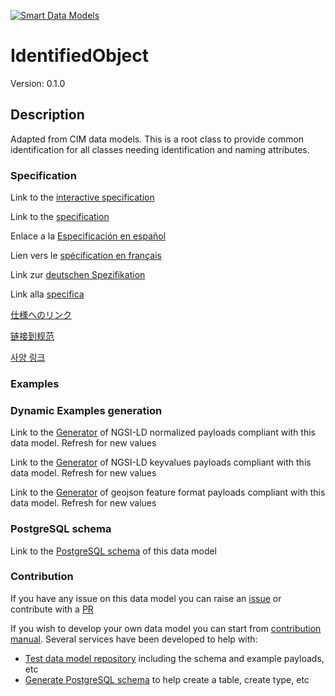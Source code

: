 [![Smart Data Models](https://smartdatamodels.org/wp-content/uploads/2022/01/SmartDataModels_logo.png "Logo")](https://smartdatamodels.org)
# IdentifiedObject
Version: 0.1.0

## Description 

Adapted from CIM data models. This is a root class to provide common identification for all classes needing identification and naming attributes.
### Specification

Link to the [interactive specification](https://swagger.lab.fiware.org/?url=https://smart-data-models.github.io/dataModel.EnergyCIM/IdentifiedObject/swagger.yaml)

Link to the [specification](https://github.com/smart-data-models/dataModel.EnergyCIM/blob/master/IdentifiedObject/doc/spec.md)

Enlace a la [Especificación en español](https://github.com/smart-data-models/dataModel.EnergyCIM/blob/master/IdentifiedObject/doc/spec_ES.md)

Lien vers le [spécification en français](https://github.com/smart-data-models/dataModel.EnergyCIM/blob/master/IdentifiedObject/doc/spec_FR.md)

Link zur [deutschen Spezifikation](https://github.com/smart-data-models/dataModel.EnergyCIM/blob/master/IdentifiedObject/doc/spec_DE.md)

Link alla [specifica](https://github.com/smart-data-models/dataModel.EnergyCIM/blob/master/IdentifiedObject/doc/spec_IT.md)

[仕様へのリンク](https://github.com/smart-data-models/dataModel.EnergyCIM/blob/master/IdentifiedObject/doc/spec_JA.md)

[链接到规范](https://github.com/smart-data-models/dataModel.EnergyCIM/blob/master/IdentifiedObject/doc/spec_ZH.md)

[사양 링크](https://github.com/smart-data-models/dataModel.EnergyCIM/blob/master/IdentifiedObject/doc/spec_KO.md)
### Examples
### Dynamic Examples generation

Link to the [Generator](https://smartdatamodels.org/extra/ngsi-ld_generator.php?schemaUrl=https://raw.githubusercontent.com/smart-data-models/dataModel.EnergyCIM/master/IdentifiedObject/schema.json&email=info@smartdatamodels.org) of NGSI-LD normalized payloads compliant with this data model. Refresh for new values

Link to the [Generator](https://smartdatamodels.org/extra/ngsi-ld_generator_keyvalues.php?schemaUrl=https://raw.githubusercontent.com/smart-data-models/dataModel.EnergyCIM/master/IdentifiedObject/schema.json&email=info@smartdatamodels.org) of NGSI-LD keyvalues payloads compliant with this data model. Refresh for new values

Link to the [Generator](https://smartdatamodels.org/extra/geojson_features_generator.php?schemaUrl=https://raw.githubusercontent.com/smart-data-models/dataModel.EnergyCIM/master/IdentifiedObject/schema.json&email=info@smartdatamodels.org) of geojson feature format payloads compliant with this data model. Refresh for new values
### PostgreSQL schema

Link to the [PostgreSQL schema](https://github.com/smart-data-models/dataModel.EnergyCIM/blob/master/IdentifiedObject/schema.sql) of this data model
### Contribution

 If you have any issue on this data model you can raise an [issue](https://github.com/smart-data-models/dataModel.EnergyCIM/issues)  or contribute with a [PR](https://github.com/smart-data-models/dataModel.EnergyCIM/pulls)

 If you wish to develop your own data model you can start from [contribution manual](https://bit.ly/contribution_manual). Several services have been developed to help with: 
 - [Test data model repository](https://smartdatamodels.org/index.php/data-models-contribution-api/) including the schema and example payloads, etc
 - [Generate PostgreSQL schema](https://smartdatamodels.org/index.php/sql-service/) to help create a table, create type, etc